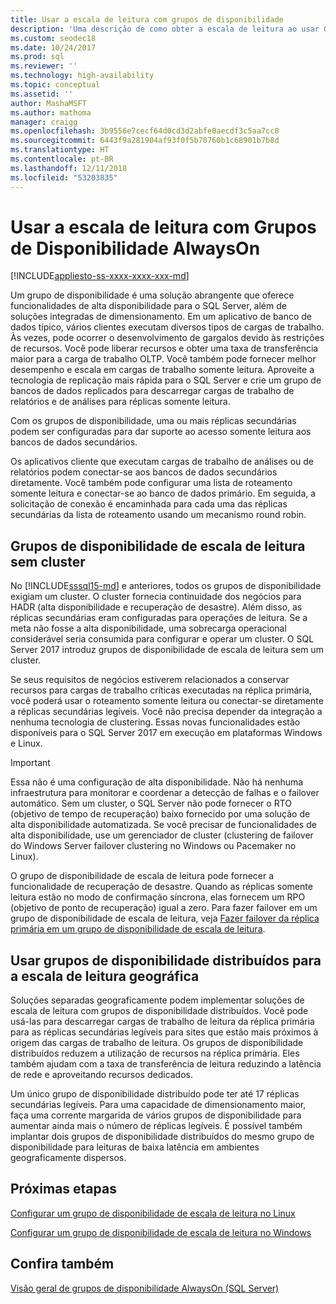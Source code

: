 ```yaml
---
title: Usar a escala de leitura com grupos de disponibilidade
description: 'Uma descrição de como obter a escala de leitura ao usar Grupos de Disponibilidade AlwaysOn. '
ms.custom: seodec18
ms.date: 10/24/2017
ms.prod: sql
ms.reviewer: ''
ms.technology: high-availability
ms.topic: conceptual
ms.assetid: ''
author: MashaMSFT
ms.author: mathoma
manager: craigg
ms.openlocfilehash: 3b9556e7cecf64d0cd3d2abfe0aecdf3c5aa7cc8
ms.sourcegitcommit: 6443f9a281904af93f0f5b78760b1c68901b7b8d
ms.translationtype: HT
ms.contentlocale: pt-BR
ms.lasthandoff: 12/11/2018
ms.locfileid: "53203835"
---
```

# <a name="use-read-scale-with-always-on-availability-groups"></a>Usar a escala de leitura com Grupos de Disponibilidade AlwaysOn
[!INCLUDE[appliesto-ss-xxxx-xxxx-xxx-md](../../../includes/appliesto-ss-xxxx-xxxx-xxx-md.md)]

Um grupo de disponibilidade é uma solução abrangente que oferece funcionalidades de alta disponibilidade para o SQL Server, além de soluções integradas de dimensionamento. Em um aplicativo de banco de dados típico, vários clientes executam diversos tipos de cargas de trabalho. Às vezes, pode ocorrer o desenvolvimento de gargalos devido às restrições de recursos. Você pode liberar recursos e obter uma taxa de transferência maior para a carga de trabalho OLTP. Você também pode fornecer melhor desempenho e escala em cargas de trabalho somente leitura. Aproveite a tecnologia de replicação mais rápida para o SQL Server e crie um grupo de bancos de dados replicados para descarregar cargas de trabalho de relatórios e de análises para réplicas somente leitura.

Com os grupos de disponibilidade, uma ou mais réplicas secundárias podem ser configuradas para dar suporte ao acesso somente leitura aos bancos de dados secundários.

Os aplicativos cliente que executam cargas de trabalho de análises ou de relatórios podem conectar-se aos bancos de dados secundários diretamente. Você também pode configurar uma lista de roteamento somente leitura e conectar-se ao banco de dados primário. Em seguida, a solicitação de conexão é encaminhada para cada uma das réplicas secundárias da lista de roteamento usando um mecanismo round robin.

## <a name="read-scale-availability-groups-without-cluster"></a>Grupos de disponibilidade de escala de leitura sem cluster

No [!INCLUDE[sssql15-md](../../../includes/sssql15-md.md)] e anteriores, todos os grupos de disponibilidade exigiam um cluster. O cluster fornecia continuidade dos negócios para HADR (alta disponibilidade e recuperação de desastre). Além disso, as réplicas secundárias eram configuradas para operações de leitura. Se a meta não fosse a alta disponibilidade, uma sobrecarga operacional considerável seria consumida para configurar e operar um cluster. O SQL Server 2017 introduz grupos de disponibilidade de escala de leitura sem um cluster. 

Se seus requisitos de negócios estiverem relacionados a conservar recursos para cargas de trabalho críticas executadas na réplica primária, você poderá usar o roteamento somente leitura ou conectar-se diretamente a réplicas secundárias legíveis. Você não precisa depender da integração a nenhuma tecnologia de clustering. Essas novas funcionalidades estão disponíveis para o SQL Server 2017 em execução em plataformas Windows e Linux.

>[!IMPORTANT]
>Essa não é uma configuração de alta disponibilidade. Não há nenhuma infraestrutura para monitorar e coordenar a detecção de falhas e o failover automático. Sem um cluster, o SQL Server não pode fornecer o RTO (objetivo de tempo de recuperação) baixo fornecido por uma solução de alta disponibilidade automatizada. Se você precisar de funcionalidades de alta disponibilidade, use um gerenciador de cluster (clustering de failover do Windows Server failover clustering no Windows ou Pacemaker no Linux).
>
>O grupo de disponibilidade de escala de leitura pode fornecer a funcionalidade de recuperação de desastre. Quando as réplicas somente leitura estão no modo de confirmação síncrona, elas fornecem um RPO (objetivo de ponto de recuperação) igual a zero. Para fazer failover em um grupo de disponibilidade de escala de leitura, veja [Fazer failover da réplica primária em um grupo de disponibilidade de escala de leitura](perform-a-planned-manual-failover-of-an-availability-group-sql-server.md#ReadScaleOutOnly).

## <a name="use-distributed-availability-groups-for-geographic-read-scale"></a>Usar grupos de disponibilidade distribuídos para a escala de leitura geográfica

Soluções separadas geograficamente podem implementar soluções de escala de leitura com grupos de disponibilidade distribuídos. Você pode usá-las para descarregar cargas de trabalho de leitura da réplica primária para as réplicas secundárias legíveis para sites que estão mais próximos à origem das cargas de trabalho de leitura. Os grupos de disponibilidade distribuídos reduzem a utilização de recursos na réplica primária. Eles também ajudam com a taxa de transferência de leitura reduzindo a latência de rede e aproveitando recursos dedicados.

Um único grupo de disponibilidade distribuído pode ter até 17 réplicas secundárias legíveis. Para uma capacidade de dimensionamento maior, faça uma corrente margarida de vários grupos de disponibilidade para aumentar ainda mais o número de réplicas legíveis. É possível também implantar dois grupos de disponibilidade distribuídos do mesmo grupo de disponibilidade para leituras de baixa latência em ambientes geograficamente dispersos.




## <a name="next-steps"></a>Próximas etapas

[Configurar um grupo de disponibilidade de escala de leitura no Linux](../../../linux/sql-server-linux-availability-group-configure-rs.md)

[Configurar um grupo de disponibilidade de escala de leitura no Windows](../../../database-engine/availability-groups/windows/configure-read-scale-availability-groups.md)

## <a name="see-also"></a>Confira também

 [Visão geral de grupos de disponibilidade AlwaysOn &#40;SQL Server&#41;](../../../database-engine/availability-groups/windows/overview-of-always-on-availability-groups-sql-server.md)
